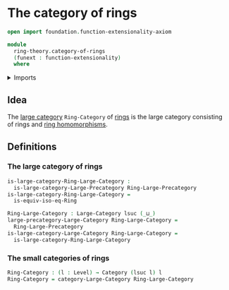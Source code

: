 # The category of rings

```agda
open import foundation.function-extensionality-axiom

module
  ring-theory.category-of-rings
  (funext : function-extensionality)
  where
```

<details><summary>Imports</summary>

```agda
open import category-theory.categories funext
open import category-theory.large-categories funext

open import foundation.universe-levels

open import ring-theory.isomorphisms-rings funext
open import ring-theory.precategory-of-rings funext
```

</details>

## Idea

The [large category](category-theory.large-categories.md) `Ring-Category` of
[rings](ring-theory.rings.md) is the large category consisting of rings and
[ring homomorphisms](ring-theory.homomorphisms-rings.md).

## Definitions

### The large category of rings

```agda
is-large-category-Ring-Large-Category :
  is-large-category-Large-Precategory Ring-Large-Precategory
is-large-category-Ring-Large-Category =
  is-equiv-iso-eq-Ring

Ring-Large-Category : Large-Category lsuc (_⊔_)
large-precategory-Large-Category Ring-Large-Category =
  Ring-Large-Precategory
is-large-category-Large-Category Ring-Large-Category =
  is-large-category-Ring-Large-Category
```

### The small categories of rings

```agda
Ring-Category : (l : Level) → Category (lsuc l) l
Ring-Category = category-Large-Category Ring-Large-Category
```
